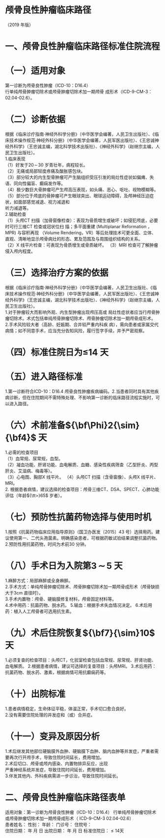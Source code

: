 # 颅骨良性肿瘤临床路径  
（2019 年版）  
# 一、颅骨良性肿瘤临床路径标准住院流程  
# （一）适用对象  
第一诊断为颅骨良性肿瘤（ICD-10：D16.4）  
行单纯颅骨肿瘤切除术或颅骨肿瘤切除术加一期颅骨 成形术（ICD-9-CM-3：02.04-02.6）。  
# （二）诊断依据  
根据《临床诊疗指南·神经外科学分册》（中华医学会编著，人民卫生出版社）、《临床技术操作规范·神经外科分册》（中华医学会编著，人民军医出版社）、《王忠诚神经外科学》（王忠诚主编，湖北科学技术出版社）、《神经外科学》（赵继宗主编，人民卫生出版社）。  
1.临床表现  
（1）好发于$20\!\sim\!30$ 岁青壮年，病程较长。  
（2）无痛或局部轻度疼痛及酸胀感包块。  
（3）部分较大的内生型骨肿瘤可产生脑组织受压引发的局灶性症状如偏瘫、失语、同向性偏盲、癫痫发作等。  
（4）极少数巨大骨肿瘤可产生颅高压表现，如头痛、恶心、呕吐、视物模糊等。  
（5）部分位于颅底的骨肿瘤可产生眼球突出、眼球运动障碍，及颅神经压迫症状，如面部感觉减退、视力减退和  
听力减退等。  
2.辅助检查  
（1）头颅CT 扫描（加骨窗像检查）：表现为骨质增生或破坏；如侵犯颅底，必要时可行三维CT 检查或冠状位扫 描；多平面重建 (Multiplanar Reformation ， MPR) 与容积再现 （Volume Rendering，VR）等后处理技术可更全面、立体、直观、清晰地显示颅骨病灶的形态、累及范围及与周围组织结构的关系。  
（2）X 线平片检查：可表现为骨质增生或骨质破坏。 （3）MRI 检查可了解肿瘤侵入颅内程度。  
# （三）选择治疗方案的依据  
根据《临床诊疗指南·神经外科学分册》（中华医学会编著，人民卫生出版社、《临床技术操作规范·神经外科分册》（中华医学会编著，人民军医出版社）、《王忠诚神经外科学》（王忠诚主编，湖北科学技术出版社）、《神经外科学》（赵继宗主编，人民卫生出版社）。  
1.对于肿瘤较大而影响外观、内生型肿瘤出现颅压高或 局灶性症状者应当行颅骨肿瘤切除术。术式包括单纯颅骨肿瘤切除术、颅骨肿瘤切除术加一期颅骨成形术。  
2.手术风险较大者（高龄、妊娠期、合并较严重内科疾 病），需向患者或家属交代病情；如不同意手术，应当充分告知风险，履行签字手续，并予严密观察。  
# （四）标准住院日为≤14 天  
# （五）进入路径标准  
1.第一诊断符合ICD-10：D16.4 颅骨良性肿瘤疾病编码。2.当患者同时具有其他疾病诊断，但在住院期间不需特殊处理、不影响第一诊断的临床路径流程实施时，可以进入路径。  
# （六）术前准备${\bf\Phi}2{\sim}{\bf4}$ 天  
1.必需的检查项目  
（1）血常规、尿常规，血型。  
（2）凝血功能、肝肾功能、血电解质、血糖、感染性疾病筛查（乙型肝炎、丙型肝炎、艾滋病、梅毒等）。  
（3）心电图、胸部X 线平片。 （4）头颅CT 扫描（含骨窗像）、头颅X 线平片、MRI。  
2. 根据患者病情，建议选择的检查项目：颅骨三维CT、DSA、SPECT、心肺功能评估（年龄${\tt>}65$ 岁者）。  
# （七）预防性抗菌药物选择与使用时机  
1.按照《抗菌药物临床应用指导原则》（国卫办医发〔2015〕43 号）选择用药。建议使用第一、二代头孢菌素。明确感染患者，可根据药敏试验结果调整抗菌药物。  
2.预防性用抗菌药物，时间为术前30 分钟。  
# （八）手术日为入院第$\pmb{3}\!\!\sim\!\!\pmb{5}$ 天  
1.麻醉方式：局部麻醉或全身麻醉。  
2.手术方式：单纯颅骨肿瘤切除术、颅骨肿瘤切除术加一期颅骨成形术（颅骨缺损大于3cm 直径时）。  
3.手术内置物：颅骨、硬脑膜修复材料，颅骨固定材料等。  
4.术中用药：抗菌药物、脱水药。 5.输血：根据手术失血情况决定。 6.术后用药：植入人工颅骨者可选用抗生素。  
# （九）术后住院恢复${\bf7}{\sim}10$ 天  
1.必须复查的检查项目：头颅CT，化验室检查包括血常规、尿常规、肝肾功能、血电解质。 2.根据患者病情，建议可选择的复查项目：头颅MRI。 3.术后用药：抗菌药物、脱水药、激素，根据病情可用抗癫痫药等。  
# （十）出院标准  
1.患者病情稳定，生命体征平稳，体温正常，手术切口愈合良好。  
2.没有需要住院处理的并发症和（或）合并症。  
# （十一）变异及原因分析  
1.术后继发其他部位硬脑膜外血肿、硬脑膜下血肿、脑内血肿等并发症，严重者需要再次行开颅手术，导致住院时间延长，费用增加。  
2.术后切口、颅骨或颅内感染、内置物排异反应，出现  
严重神经系统并发症，导致住院时间延长，费用增加。  
3.伴发其他内、外科疾病需进一步诊治，导致住院时间延长。  
# 二、颅骨良性肿瘤临床路径表单  
适用对象：第一诊断为颅骨良性肿瘤（ICD-10：D16.4） 行单纯颅骨肿瘤切除术或颅骨肿瘤切除术加一期颅骨成形术（ ICD-9-CM-3 02.04-02.6）  
患者姓名：             性别：      年龄：      门诊号：          住院号：  
住院日期：     年  月  日    出院日期：       年  月   日    标准住院日：${\leqslant}14$天  
